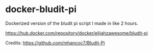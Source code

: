 # docker-bludit-pi
Dockerized version of the bludit pi script I made in like 2 hours.

https://hub.docker.com/repository/docker/elijahzawesome/bludit-pi

Credits:
https://github.com/mhancoc7/Bludit-Pi
